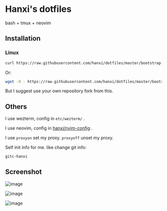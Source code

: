 # Hanxi's dotfiles

bash + tmux + neovim

## Installation

### Linux

```bash
curl https://raw.githubusercontent.com/hanxi/dotfiles/master/bootstrap.sh | bash
```

Or:

```bash
wget -O - https://raw.githubusercontent.com/hanxi/dotfiles/master/bootstrap.sh | bash
```

But I suggest use your own repository fork from this.

## Others

I use wezterm, config in `etc/wezterm/` .

I use neovim, config in [hanxi/nvim-config](https://github.com/hanxi/nvim-config) .

I use `proxyon` set my proxy. `proxyoff` unset my proxy.

Self init info for me. like change git info:

```bash
gitc-hanxi
```

## Screenshot

![image](https://user-images.githubusercontent.com/1185757/200135182-3eef46c2-9a2f-49de-abc7-df479cb62918.png)

![image](https://user-images.githubusercontent.com/1185757/200135214-e6537044-50f4-4783-9add-13d667b6ca34.png)

![image](https://user-images.githubusercontent.com/1185757/200135315-3ac52196-001a-4f92-8602-6e167ac28908.png)

